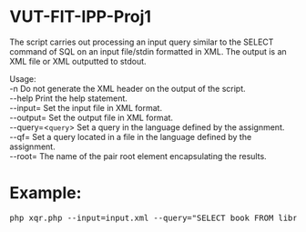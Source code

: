 # VUT-FIT-IPP-Proj1
The script carries out processing an input query similar to the SELECT command of SQL on an input file/stdin formatted in XML. The output is an XML file or XML outputted to stdout.

Usage:<br>
  -n			Do not generate the XML header on the output of the script.<br>
  --help		Print the help statement.<br>
  --input=<filename>	Set the input file in XML format.<br>
  --output=<filename>	Set the output file in XML format.<br>
  --query=<`query`>	Set a query in the language defined by the assignment.<br>
  --qf=<filename>	Set a query located in a file in the language defined by the assignment.<br>
  --root=<element>	The name of the pair root element encapsulating the results.

# Example:
<pre>php xqr.php --input=input.xml --query="SELECT book FROM library" --output=test.out --root=Wrapper</pre>
